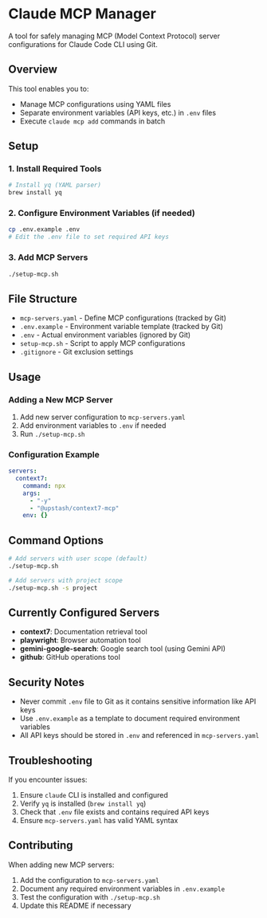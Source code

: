 # Claude MCP Manager

A tool for safely managing MCP (Model Context Protocol) server configurations for Claude Code CLI using Git.

## Overview

This tool enables you to:

- Manage MCP configurations using YAML files
- Separate environment variables (API keys, etc.) in `.env` files
- Execute `claude mcp add` commands in batch

## Setup

### 1. Install Required Tools

```bash
# Install yq (YAML parser)
brew install yq
```

### 2. Configure Environment Variables (if needed)

```bash
cp .env.example .env
# Edit the .env file to set required API keys
```

### 3. Add MCP Servers

```bash
./setup-mcp.sh
```

## File Structure

- `mcp-servers.yaml` - Define MCP configurations (tracked by Git)
- `.env.example` - Environment variable template (tracked by Git)
- `.env` - Actual environment variables (ignored by Git)
- `setup-mcp.sh` - Script to apply MCP configurations
- `.gitignore` - Git exclusion settings

## Usage

### Adding a New MCP Server

1. Add new server configuration to `mcp-servers.yaml`
2. Add environment variables to `.env` if needed
3. Run `./setup-mcp.sh`

### Configuration Example

```yaml
servers:
  context7:
    command: npx
    args:
      - "-y"
      - "@upstash/context7-mcp"
    env: {}
```

## Command Options

```bash
# Add servers with user scope (default)
./setup-mcp.sh

# Add servers with project scope
./setup-mcp.sh -s project
```

## Currently Configured Servers

- **context7**: Documentation retrieval tool
- **playwright**: Browser automation tool
- **gemini-google-search**: Google search tool (using Gemini API)
- **github**: GitHub operations tool

## Security Notes

- Never commit `.env` file to Git as it contains sensitive information like API keys
- Use `.env.example` as a template to document required environment variables
- All API keys should be stored in `.env` and referenced in `mcp-servers.yaml`

## Troubleshooting

If you encounter issues:

1. Ensure `claude` CLI is installed and configured
2. Verify `yq` is installed (`brew install yq`)
3. Check that `.env` file exists and contains required API keys
4. Ensure `mcp-servers.yaml` has valid YAML syntax

## Contributing

When adding new MCP servers:

1. Add the configuration to `mcp-servers.yaml`
2. Document any required environment variables in `.env.example`
3. Test the configuration with `./setup-mcp.sh`
4. Update this README if necessary
